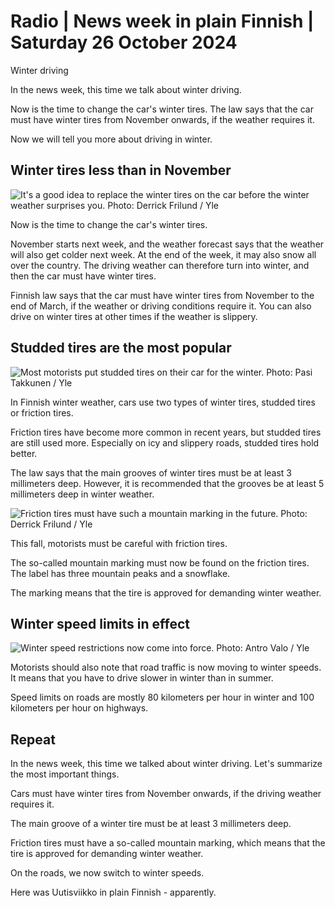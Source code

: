 # Radio \| News week in plain Finnish \| Saturday 26 October 2024

Winter driving

In the news week, this time we talk about winter driving.

Now is the time to change the car's winter tires. The law says that the car must have winter tires from November onwards, if the weather requires it.

Now we will tell you more about driving in winter.

## Winter tires less than in November

![It's a good idea to replace the winter tires on the car before the winter weather surprises you. Photo: Derrick Frilund / Yle](https://images.cdn.yle.fi/image/upload/c_crop,h_3267,w_5808,x_0,y_427/ar_1.7777777777777777,c_fill,g_faces,h_431,w_767/dpr_1.0/q_auto:eco/f_auto/fl_lossy/v1707718675/17-727625870c85070d22)

Now is the time to change the car's winter tires.

November starts next week, and the weather forecast says that the weather will also get colder next week. At the end of the week, it may also snow all over the country. The driving weather can therefore turn into winter, and then the car must have winter tires.

Finnish law says that the car must have winter tires from November to the end of March, if the weather or driving conditions require it. You can also drive on winter tires at other times if the weather is slippery.

## Studded tires are the most popular

![Most motorists put studded tires on their car for the winter. Photo: Pasi Takkunen / Yle](https://images.cdn.yle.fi/image/upload/c_crop,h_3146,w_5594,x_2,y_171/ar_1.7777777777777777,c_fill,g_faces,h_431,w_767/dpr_1.0/q_auto:eco/f_auto/fl_lossy/v1729767173/39-1368828671a24f77cbae)

In Finnish winter weather, cars use two types of winter tires, studded tires or friction tires.

Friction tires have become more common in recent years, but studded tires are still used more. Especially on icy and slippery roads, studded tires hold better.

The law says that the main grooves of winter tires must be at least 3 millimeters deep. However, it is recommended that the grooves be at least 5 millimeters deep in winter weather.

![Friction tires must have such a mountain marking in the future. Photo: Derrick Frilund / Yle](https://images.cdn.yle.fi/image/upload/c_crop,h_1078,w_1918,x_1,y_179/ar_1.7777777777777777,c_fill,g_faces,h_431,w_767/dpr_1.0/q_auto:eco/f_auto/fl_lossy/v1727864161/39-135735166fd1d414c334)

This fall, motorists must be careful with friction tires.

The so-called mountain marking must now be found on the friction tires. The label has three mountain peaks and a snowflake.

The marking means that the tire is approved for demanding winter weather.

## Winter speed limits in effect

![Winter speed restrictions now come into force. Photo: Antro Valo / Yle](https://images.cdn.yle.fi/image/upload/c_crop,h_3510,w_6240,x_0,y_365/ar_1.7777777777777777,c_fill,g_faces,h_431,w_767/dpr_1.0/q_auto:eco/f_auto/fl_lossy/v1729679250/39-10253996358f03fb5f86)

Motorists should also note that road traffic is now moving to winter speeds. It means that you have to drive slower in winter than in summer.

Speed limits on roads are mostly 80 kilometers per hour in winter and 100 kilometers per hour on highways.

## Repeat

In the news week, this time we talked about winter driving. Let's summarize the most important things.

Cars must have winter tires from November onwards, if the driving weather requires it.

The main groove of a winter tire must be at least 3 millimeters deep.

Friction tires must have a so-called mountain marking, which means that the tire is approved for demanding winter weather.

On the roads, we now switch to winter speeds.

Here was Uutisviikko in plain Finnish - apparently.
